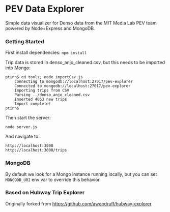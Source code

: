 # PEV Data Explorer

Simple data visualizer for Denso data from the MIT Media Lab PEV team powered by Node+Express and MongoDB.

### Getting Started

First install dependencies: `npm install`

Trip data is stored in denso_anjo_cleaned.csv, but this needs to be imported into Mongo:

```
ptinn$ cd tools; node importCsv.js
    Connecting to mongodb://localhost:27017/pev-explorer
    Connected to mongodb://localhost:27017/pev-explorer
    Importing trips from CSV
    Parsing ../denso_anjo_cleaned.csv
    Inserted 4053 new trips
    Import complete!
ptinn$
```

Then start the server:

`node server.js`

And navigate to:

```
http://localhost:3000
http://localhost:3000/trips
```

### MongoDB

By default we look for a Mongo instance running locally, but you can set `MONGODB_URI` env var to override this behavior.

### Based on Hubway Trip Explorer

Originally forked from https://github.com/awoodruff/hubway-explorer
